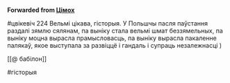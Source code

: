 **Forwarded from [Цімох](https://t.me/Tusajas)**

#цвікевіч 224
Вельмі цікава, гісторыя. У Польшчы пасля паўстання раздалі зямлю сялянам, па выніку стала вельмі шмат беззямельных, па выніку моцна вырасла прамысловасць, па выніку вырасла пакаленне палякаў, якое выступала за развіццё і гандаль і супраць незалежнасці )

[[@ бабілон]]

#гісторыя
